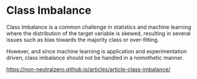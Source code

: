 # Class Imbalance

Class Imbalance is a common challenge in statistics and machine learning where the distribution of the target variable is skewed,  resulting in several issues such as bias towards the majority class or over-fitting.

However, and since machine learning is application and experimentation driven, class imbalance should not be handled in a nomothetic manner.

<a href="https://non-neutralzero.github.io/articles/article-class-imbalance/" target="_blank">https://non-neutralzero.github.io/articles/article-class-imbalance/</a>
